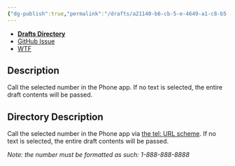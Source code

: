 ```yaml
---
{"dg-publish":true,"permalink":"/drafts/a21140-b6-cb-5-e-4649-a1-c8-b5-bad-4592-f26/","dgHomeLink":true,"dgPassFrontmatter":false}
---
```


- [**Drafts Directory**](https://directory.getdrafts.com/a/1zi)
- [GitHub Issue](https://github.com/extratone/drafts/issues/51)
- [WTF](https://davidblue.wtf/drafts/A21140B6-CB5E-4649-A1C8-B5BAD4592F26.html)

## Description

Call the selected number in the Phone app. If no text is selected, the entire draft contents will be passed.

## Directory Description

Call the selected number in the Phone app via [the tel: URL scheme](https://developer.apple.com/library/archive/featuredarticles/iPhoneURLScheme_Reference/PhoneLinks/PhoneLinks.html). If no text is selected, the entire draft contents will be passed.

*Note: the number must be formatted as such: 1-888-888-8888*